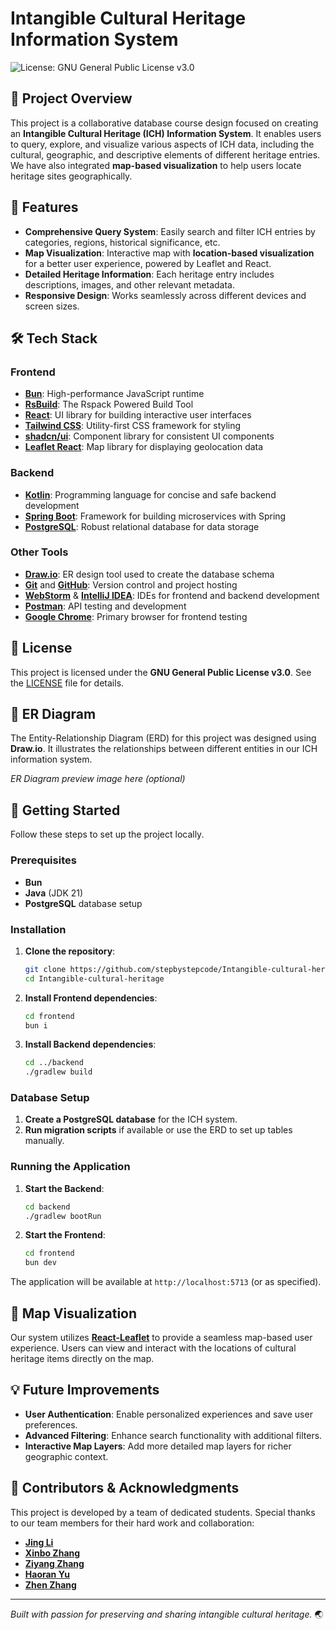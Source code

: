 # Intangible Cultural Heritage Information System

![License: GNU General Public License v3.0](https://img.shields.io/badge/License-GNU%20General%20Public%20License%20v3.0-blue.svg)

## 📖 Project Overview

This project is a collaborative database course design focused on creating an **Intangible Cultural Heritage (ICH) Information System**. It enables users to query, explore, and visualize various aspects of ICH data, including the cultural, geographic, and descriptive elements of different heritage entries. We have also integrated **map-based visualization** to help users locate heritage sites geographically.

## 🚀 Features

- **Comprehensive Query System**: Easily search and filter ICH entries by categories, regions, historical significance, etc.
- **Map Visualization**: Interactive map with **location-based visualization** for a better user experience, powered by Leaflet and React.
- **Detailed Heritage Information**: Each heritage entry includes descriptions, images, and other relevant metadata.
- **Responsive Design**: Works seamlessly across different devices and screen sizes.

## 🛠️ Tech Stack

### Frontend

- **[Bun](https://bun.sh/)**: High-performance JavaScript runtime
- **[RsBuild](https://rsbuild.dev/index)**: The Rspack Powered Build Tool
- **[React](https://reactjs.org/)**: UI library for building interactive user interfaces
- **[Tailwind CSS](https://tailwindcss.com/)**: Utility-first CSS framework for styling
- **[shadcn/ui](https://ui.shadcn.dev/)**: Component library for consistent UI components
- **[Leaflet React](https://react-leaflet.js.org/)**: Map library for displaying geolocation data

### Backend

- **[Kotlin](https://kotlinlang.org/)**: Programming language for concise and safe backend development
- **[Spring Boot](https://spring.io/projects/spring-boot)**: Framework for building microservices with Spring
- **[PostgreSQL](https://www.postgresql.org/)**: Robust relational database for data storage

### Other Tools

- <a href="https://draw.io" target="_blank" rel="noopener">**Draw.io**</a>: ER design tool used to create the database schema
- **[Git](https://git-scm.com/)** and **[GitHub](https://github.com/)**: Version control and project hosting
- **[WebStorm](https://www.jetbrains.com/webstorm/)** & **[IntelliJ IDEA](https://www.jetbrains.com/idea/)**: IDEs for frontend and backend development
- **[Postman](https://www.postman.com/)**: API testing and development
- **[Google Chrome](https://www.google.com/chrome/)**: Primary browser for frontend testing

## 📜 License

This project is licensed under the **GNU General Public License v3.0**. See the [LICENSE](./LICENSE) file for details.

## 📐 ER Diagram

The Entity-Relationship Diagram (ERD) for this project was designed using **Draw.io**. It illustrates the relationships between different entities in our ICH information system.

*ER Diagram preview image here (optional)*

## 🔧 Getting Started

Follow these steps to set up the project locally.

### Prerequisites

- **Bun**
- **Java** (JDK 21)
- **PostgreSQL** database setup

### Installation

1. **Clone the repository**:
   ```bash
   git clone https://github.com/stepbystepcode/Intangible-cultural-heritage.git
   cd Intangible-cultural-heritage
   ```

2. **Install Frontend dependencies**:
   ```bash
   cd frontend
   bun i
   ```

3. **Install Backend dependencies**:
   ```bash
   cd ../backend
   ./gradlew build
   ```

### Database Setup

1. **Create a PostgreSQL database** for the ICH system.
2. **Run migration scripts** if available or use the ERD to set up tables manually.

### Running the Application

1. **Start the Backend**:
   ```bash
   cd backend
   ./gradlew bootRun
   ```

2. **Start the Frontend**:
   ```bash
   cd frontend
   bun dev
   ```

The application will be available at `http://localhost:5713` (or as specified).

## 📍 Map Visualization

Our system utilizes [**React-Leaflet**](https://react-leaflet.js.org) to provide a seamless map-based user experience. Users can view and interact with the locations of cultural heritage items directly on the map.

## 💡 Future Improvements

- **User Authentication**: Enable personalized experiences and save user preferences.
- **Advanced Filtering**: Enhance search functionality with additional filters.
- **Interactive Map Layers**: Add more detailed map layers for richer geographic context.

## 🤝 Contributors & Acknowledgments

This project is developed by a team of dedicated students. Special thanks to our team members for their hard work and collaboration:

- **[Jing Li](https://github.com/stepbystepcode)**
- **[Xinbo Zhang]()**
- **[Ziyang Zhang]()**
- **[Haoran Yu]()**
- **[Zhen Zhang]()**

---

*Built with passion for preserving and sharing intangible cultural heritage.* 🌏
